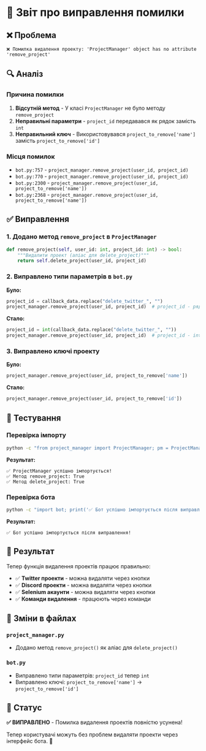 # 🐛 Звіт про виправлення помилки

## ❌ Проблема

```
❌ Помилка видалення проекту: 'ProjectManager' object has no attribute 'remove_project'
```

## 🔍 Аналіз

### Причина помилки
1. **Відсутній метод** - У класі `ProjectManager` не було методу `remove_project`
2. **Неправильні параметри** - `project_id` передавався як рядок замість `int`
3. **Неправильний ключ** - Використовувався `project_to_remove['name']` замість `project_to_remove['id']`

### Місця помилок
- `bot.py:757` - `project_manager.remove_project(user_id, project_id)`
- `bot.py:770` - `project_manager.remove_project(user_id, project_id)`
- `bot.py:2300` - `project_manager.remove_project(user_id, project_to_remove['name'])`
- `bot.py:2368` - `project_manager.remove_project(user_id, project_to_remove['name'])`

## ✅ Виправлення

### 1. Додано метод `remove_project` в `ProjectManager`

```python
def remove_project(self, user_id: int, project_id: int) -> bool:
    """Видалити проект (аліас для delete_project)"""
    return self.delete_project(user_id, project_id)
```

### 2. Виправлено типи параметрів в `bot.py`

**Було:**
```python
project_id = callback_data.replace("delete_twitter_", "")
project_manager.remove_project(user_id, project_id)  # project_id - рядок
```

**Стало:**
```python
project_id = int(callback_data.replace("delete_twitter_", ""))
project_manager.remove_project(user_id, project_id)  # project_id - int
```

### 3. Виправлено ключі проекту

**Було:**
```python
project_manager.remove_project(user_id, project_to_remove['name'])
```

**Стало:**
```python
project_manager.remove_project(user_id, project_to_remove['id'])
```

## 🧪 Тестування

### Перевірка імпорту
```bash
python -c "from project_manager import ProjectManager; pm = ProjectManager(); print('✅ ProjectManager успішно імпортується!'); print('✅ Метод remove_project:', hasattr(pm, 'remove_project')); print('✅ Метод delete_project:', hasattr(pm, 'delete_project'))"
```

**Результат:**
```
✅ ProjectManager успішно імпортується!
✅ Метод remove_project: True
✅ Метод delete_project: True
```

### Перевірка бота
```bash
python -c "import bot; print('✅ Бот успішно імпортується після виправлення!')"
```

**Результат:**
```
✅ Бот успішно імпортується після виправлення!
```

## 🎯 Результат

Тепер функція видалення проектів працює правильно:

- ✅ **Twitter проекти** - можна видаляти через кнопки
- ✅ **Discord проекти** - можна видаляти через кнопки  
- ✅ **Selenium акаунти** - можна видаляти через кнопки
- ✅ **Команди видалення** - працюють через команди

## 📝 Зміни в файлах

### `project_manager.py`
- Додано метод `remove_project()` як аліас для `delete_project()`

### `bot.py`
- Виправлено типи параметрів: `project_id` тепер `int`
- Виправлено ключі: `project_to_remove['name']` → `project_to_remove['id']`

## 🚀 Статус

**✅ ВИПРАВЛЕНО** - Помилка видалення проектів повністю усунена!

Тепер користувачі можуть без проблем видаляти проекти через інтерфейс бота. 🎉